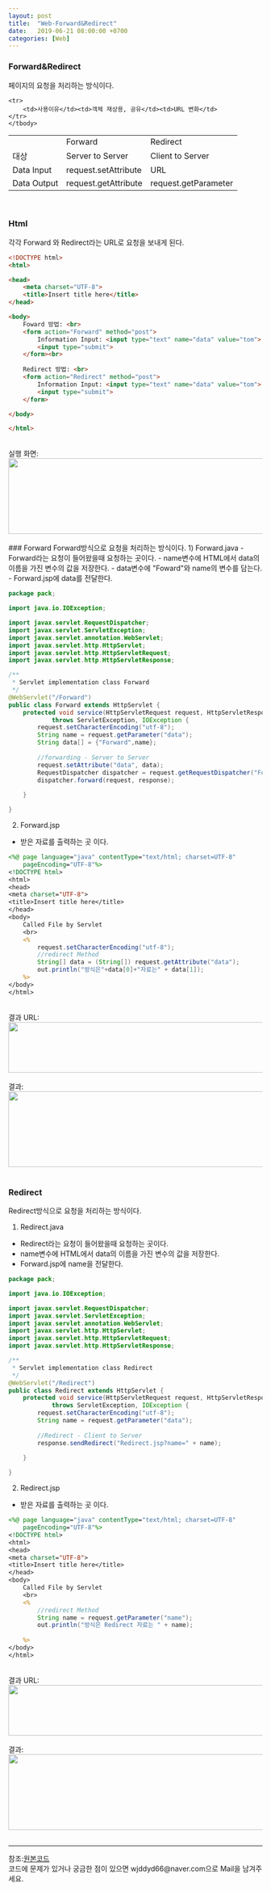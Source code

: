 ```yaml
---
layout: post
title:  "Web-Forward&Redirect"
date:   2019-06-21 08:00:00 +0700
categories: [Web]
---
```


###  Forward&Redirect
페이지의 요청을 처리하는 방식이다.  

<link rel = "stylesheet" href ="/static/css/bootstrap.min.css">
<table class="table">
	<tbody>
	<tr>
		<td></td><td>Forward</td><td>Redirect</td>
	</tr>
	<tr>
		<td>대상</td><td>Server to Server</td><td>Client to Server</td>
	</tr>
		<tr>
		<td>Data Input</td><td>request.setAttribute</td><td>URL</td>
	</tr>
		<tr>
		<td>Data Output</td><td>request.getAttribute</td><td>request.getParameter</td>
	</tr>

	<tr>
		<td>사용이유</td><td>객체 재상용, 공유</td><td>URL 변화</td>
	</tr>
	</tbody>
</table>
<br>

###  Html
각각 Forward 와 Redirect라는 URL로 요청을 보내게 된다.   


```html
<!DOCTYPE html>
<html>

<head>
    <meta charset="UTF-8">
    <title>Insert title here</title>
</head>

<body>
	Foward 방법: <br>
    <form action="Forward" method="post">
        Information Input: <input type="text" name="data" value="tom">
        <input type="submit">
    </form><br>
    
    Redirect 방법: <br>
    <form action="Redirect" method="post">
        Information Input: <input type="text" name="data" value="tom">
        <input type="submit">
    </form>

</body>

</html>
```
<br>
실행 화면:
<div><img src="https://raw.githubusercontent.com/wjddyd66/wjddyd66.github.io/master/static/img/Web/FR.JPG" height="150" width="700" /></div>
<br>
###  Forward
Forward방식으로 요청을 처리하는 방식이다.  
1) Forward.java
 - Forward라는 요청이 들어왔을때 요청하는 곳이다. 
 - name변수에 HTML에서 data의 이름을 가진 변수의 값을 저장한다.
 - data변수에 "Foward"와 name의 변수를 담는다.
 - Forward.jsp에 data를 전달한다.

```java
package pack;

import java.io.IOException;

import javax.servlet.RequestDispatcher;
import javax.servlet.ServletException;
import javax.servlet.annotation.WebServlet;
import javax.servlet.http.HttpServlet;
import javax.servlet.http.HttpServletRequest;
import javax.servlet.http.HttpServletResponse;

/**
 * Servlet implementation class Forward
 */
@WebServlet("/Forward")
public class Forward extends HttpServlet {
	protected void service(HttpServletRequest request, HttpServletResponse response)
			throws ServletException, IOException {
		request.setCharacterEncoding("utf-8");
		String name = request.getParameter("data");
		String data[] = {"Forward",name};
		
		//forwarding - Server to Server
		request.setAttribute("data", data);
		RequestDispatcher dispatcher = request.getRequestDispatcher("Forward.jsp");
		dispatcher.forward(request, response);
		
	}

}

```

2) Forward.jsp
 - 받은 자료를 출력하는 곳 이다.

```jsp
<%@ page language="java" contentType="text/html; charset=UTF-8"
	pageEncoding="UTF-8"%>
<!DOCTYPE html>
<html>
<head>
<meta charset="UTF-8">
<title>Insert title here</title>
</head>
<body>
	Called File by Servlet
	<br>
	<%
		request.setCharacterEncoding("utf-8");
		//redirect Method
		String[] data = (String[]) request.getAttribute("data");
		out.println("방식은"+data[0]+"자료는" + data[1]);
	%>
</body>
</html>
```
<br>
결과 URL:  
<div><img src="https://raw.githubusercontent.com/wjddyd66/wjddyd66.github.io/master/static/img/Web/Forward1.JPG" height="100" width="700" /></div>
<br>
결과:  
<div><img src="https://raw.githubusercontent.com/wjddyd66/wjddyd66.github.io/master/static/img/Web/Forward2.JPG" height="150" width="700" /></div>
<br>

###  Redirect
Redirect방식으로 요청을 처리하는 방식이다.  
1) Redirect.java
 - Redirect라는 요청이 들어왔을때 요청하는 곳이다. 
 - name변수에 HTML에서 data의 이름을 가진 변수의 값을 저장한다.
 - Forward.jsp에 name을 전달한다.

```java
package pack;

import java.io.IOException;

import javax.servlet.RequestDispatcher;
import javax.servlet.ServletException;
import javax.servlet.annotation.WebServlet;
import javax.servlet.http.HttpServlet;
import javax.servlet.http.HttpServletRequest;
import javax.servlet.http.HttpServletResponse;

/**
 * Servlet implementation class Redirect
 */
@WebServlet("/Redirect")
public class Redirect extends HttpServlet {
	protected void service(HttpServletRequest request, HttpServletResponse response)
			throws ServletException, IOException {
		request.setCharacterEncoding("utf-8");
		String name = request.getParameter("data");
		
		//Redirect - Client to Server
		response.sendRedirect("Redirect.jsp?name=" + name);
		
	}

}

```

2) Redirect.jsp
 - 받은 자료를 출력하는 곳 이다.

```jsp
<%@ page language="java" contentType="text/html; charset=UTF-8"
	pageEncoding="UTF-8"%>
<!DOCTYPE html>
<html>
<head>
<meta charset="UTF-8">
<title>Insert title here</title>
</head>
<body>
	Called File by Servlet
	<br>
	<%
		//redirect Method
		String name = request.getParameter("name");
		out.println("방식은 Redirect 자료는 " + name);
		
	%>
</body>
</html>
```
<br>
결과 URL:  
<div><img src="https://raw.githubusercontent.com/wjddyd66/wjddyd66.github.io/master/static/img/Web/Redirect1.JPG" height="100" width="700" /></div>
<br>
결과:  
<div><img src="https://raw.githubusercontent.com/wjddyd66/wjddyd66.github.io/master/static/img/Web/Redirect2.JPG" height="150" width="700" /></div>

<br>

<hr>
참조:<a href="https://github.com/wjddyd66/Web/tree/master/Forward_Redirect">원본코드</a><br>
코드에 문제가 있거나 궁금한 점이 있으면 wjddyd66@naver.com으로  Mail을 남겨주세요.
